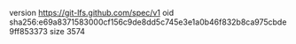 version https://git-lfs.github.com/spec/v1
oid sha256:e69a8371583000cf156c9de8dd5c745e3e1a0b46f832b8ca975cbde9ff853373
size 3574
